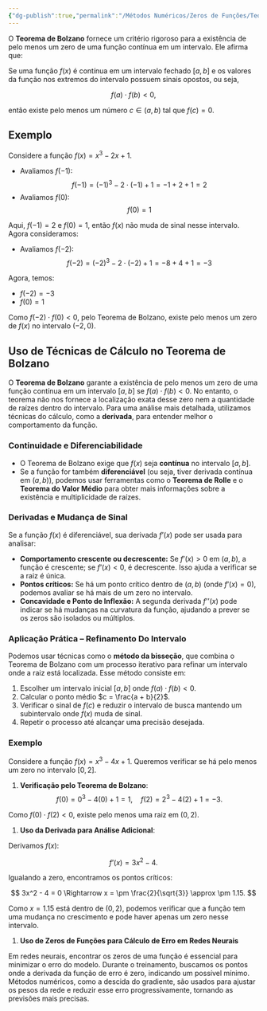 ```yaml
---
{"dg-publish":true,"permalink":"/Métodos Numéricos/Zeros de Funções/Teorema De Bolzano/","created":"2025-05-20T13:30:13.847-03:00"}
---
```



O **Teorema de Bolzano** fornece um critério rigoroso para a existência de pelo menos um zero de uma função contínua em um intervalo. Ele afirma que:

Se uma função $f(x)$ é contínua em um intervalo fechado $[a, b]$ e os valores da função nos extremos do intervalo possuem sinais opostos, ou seja,

$$
f(a) \cdot f(b) < 0, 
$$

então existe pelo menos um número $c \in (a, b)$ tal que $f(c) = 0$.

## Exemplo

Considere a função $f(x) = x^3 - 2x + 1$.

- Avaliamos $f(-1)$:
$$
f(-1) = (-1)^3 - 2 \cdot (-1) + 1 = -1 + 2 + 1 = 2
$$
- Avaliamos $f(0)$:
$$
f(0) = 1
$$

Aqui, $f(-1) = 2$ e $f(0) = 1$, então $f(x)$ não muda de sinal nesse intervalo. Agora consideramos:

- Avaliamos $f(-2)$:
$$
f(-2) = (-2)^3 - 2 \cdot (-2) + 1 = -8 + 4 + 1 = -3
$$

Agora, temos:

- $f(-2) = -3$
- $f(0) = 1$

Como $f(-2) \cdot f(0) < 0$, pelo Teorema de Bolzano, existe pelo menos um zero de $f(x)$ no intervalo $(-2, 0)$.

## Uso de Técnicas de Cálculo no Teorema de Bolzano

O **Teorema de Bolzano** garante a existência de pelo menos um zero de uma função contínua em um intervalo $[a, b]$ se $f(a) \cdot f(b) < 0$. No entanto, o teorema não nos fornece a localização exata desse zero nem a quantidade de raízes dentro do intervalo. Para uma análise mais detalhada, utilizamos técnicas do cálculo, como a **derivada**, para entender melhor o comportamento da função.

### Continuidade e Diferenciabilidade

- O Teorema de Bolzano exige que $f(x)$ seja **contínua** no intervalo $[a, b]$.
- Se a função for também **diferenciável** (ou seja, tiver derivada contínua em $(a, b)$), podemos usar ferramentas como o **Teorema de Rolle** e o **Teorema do Valor Médio** para obter mais informações sobre a existência e multiplicidade de raízes.

### Derivadas e Mudança de Sinal

Se a função $f(x)$ é diferenciável, sua derivada $f’(x)$ pode ser usada para analisar:

- **Comportamento crescente ou decrescente:** Se $f’(x) > 0$ em $(a, b)$, a função é crescente; se $f’(x) < 0$, é decrescente. Isso ajuda a verificar se a raiz é única.
- **Pontos críticos:** Se há um ponto crítico dentro de $(a, b)$ (onde $f’(x) = 0$), podemos avaliar se há mais de um zero no intervalo.
- **Concavidade e Ponto de Inflexão:** A segunda derivada $f’’(x)$ pode indicar se há mudanças na curvatura da função, ajudando a prever se os zeros são isolados ou múltiplos.

### Aplicação Prática – Refinamento Do Intervalo

Podemos usar técnicas como o **método da bisseção**, que combina o Teorema de Bolzano com um processo iterativo para refinar um intervalo onde a raiz está localizada. Esse método consiste em:

1. Escolher um intervalo inicial $[a, b]$ onde $f(a) \cdot f(b) < 0$.
2. Calcular o ponto médio $c = \frac{a + b}{2}$.
3. Verificar o sinal de $f(c)$ e reduzir o intervalo de busca mantendo um subintervalo onde $f(x)$ muda de sinal.
4. Repetir o processo até alcançar uma precisão desejada.

### Exemplo

Considere a função $f(x) = x^3 - 4x + 1$. Queremos verificar se há pelo menos um zero no intervalo $[0,2]$.

1. **Verificação pelo Teorema de Bolzano**:
$$
f(0) = 0^3 - 4(0) + 1 = 1, \quad f(2) = 2^3 - 4(2) + 1 = -3.
$$

Como $f(0) \cdot f(2) < 0$, existe pelo menos uma raiz em $(0,2)$.

1. **Uso da Derivada para Análise Adicional**:

Derivamos $f(x)$:

$$
f’(x) = 3x^2 - 4.
$$

Igualando a zero, encontramos os pontos críticos:

$$
3x^2 - 4 = 0 \Rightarrow x = \pm \frac{2}{\sqrt{3}} \approx \pm 1.15.
$$

Como $x = 1.15$ está dentro de $(0,2)$, podemos verificar que a função tem uma mudança no crescimento e pode haver apenas um zero nesse intervalo.

1. **Uso de Zeros de Funções para Cálculo de Erro em Redes Neurais**

Em redes neurais, encontrar os zeros de uma função é essencial para minimizar o erro do modelo. Durante o treinamento, buscamos os pontos onde a derivada da função de erro é zero, indicando um possível mínimo. Métodos numéricos, como a descida do gradiente, são usados para ajustar os pesos da rede e reduzir esse erro progressivamente, tornando as previsões mais precisas.
